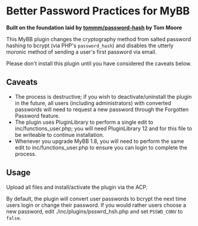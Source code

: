 Better Password Practices for MyBB
==========================

**Built on the foundation laid by [tommm/password-hash](https://github.com/tommm/password-hash) by Tom Moore**

This MyBB plugin changes the cryptography method from salted password hashing to bcrypt (via PHP's `password_hash`) and disables the utterly moronic method of sending a user's first password via email.

Please don't install this plugin until you have considered the caveats below.


Caveats
-----------
* The process is destructive; if you wish to deactivate/uninstall the plugin in the future, all users (including administrators) with converted passwords will need to request a new password through the Forgotten Password feature.
* The plugin uses PluginLibrary to perform a single edit to inc/functions_user.php; you will need PluginLibrary 12 and for this file to be writeable to continue installation.
* Whenever you upgrade MyBB 1.8, you will need to perform the same edit to inc/functions_user.php to ensure you can login to complete the process.


Usage
-----------
Upload all files and install/activate the plugin via the ACP.

By default, the plugin will convert user passwords to bcrypt the next time users login or change their password. If you would rather users choose a new password, edit ./inc/plugins/psswrd_hsh.php and set `PSSWD_CONV` to `false`.
